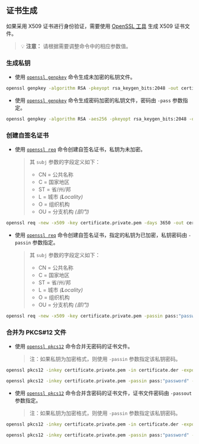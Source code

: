 ## 证书生成

如果采用 X509 证书进行身份验证，需要使用 [OpenSSL 工具](https://docs.openssl.org) 生成 X509 证书文件。

> 💡 **注意：** 请根据需要调整命令中的相应参数值。

### 生成私钥

- 使用 [`openssl genpkey`](https://docs.openssl.org/master/man1/openssl-genpkey) 命令生成未加密的私钥文件。

```bash
openssl genpkey -algorithm RSA -pkeyopt rsa_keygen_bits:2048 -out certificate.private.pem -outform PEM
```

- 使用 [`openssl genpkey`](https://docs.openssl.org/master/man1/openssl-genpkey) 命令生成密码加密的私钥文件，密码由 `-pass` 参数指定。

```bash
openssl genpkey -algorithm RSA -aes256 -pkeyopt rsa_keygen_bits:2048 -out certificate.private.pem -outform PEM -pass pass:"password"
```

### 创建自签名证书

- 使用 [`openssl req`](https://docs.openssl.org/master/man1/openssl-req) 命令创建自签名证书，私钥为未加密。
	> 其 `subj` 参数的字段定义如下：
	> - CN = 公共名称
	> - C  = 国家地区
	> - ST = 省/州/邦
	> - L  = 城市 _(**L**ocality)_
	> - O  = 组织机构
	> - OU = 分支机构 _(部门)_

```bash
openssl req -new -x509 -key certificate.private.pem -days 3650 -out certificate.der -outform DER -subj "/C=CN/ST=Province|State/L=City/O=Organization/OU=Branch|Department/CN=Common Name/emailAddress=certificate@zongsoft.com"
```

- 使用 [`openssl req`](https://docs.openssl.org/master/man1/openssl-req) 命令创建自签名证书，指定的私钥为已加密，私钥密码由 `-passin` 参数指定。
	> 其 `subj` 参数的字段定义如下：
	> - CN = 公共名称
	> - C  = 国家地区
	> - ST = 省/州/邦
	> - L  = 城市 _(**L**ocality)_
	> - O  = 组织机构
	> - OU = 分支机构 _(部门)_

```bash
openssl req -new -x509 -key certificate.private.pem -passin pass:"password" -days 3650 -out certificate.der -outform DER -subj "/C=CN/ST=Province|State/L=City/O=Organization/OU=Branch|Department/CN=Common Name/emailAddress=certificate@zongsoft.com"
```

### 合并为 PKCS#12 文件

- 使用 [`openssl pkcs12`](https://docs.openssl.org/master/man1/openssl-pkcs12) 命令合并无密码的证书文件。
	> 注：如果私钥为加密格式，则使用 `-passin` 参数指定该私钥密码。

```bash
openssl pkcs12 -inkey certificate.private.pem -in certificate.der -export -out certificate.pfx -passout pass:"" -name "FriendlyName"
```

```bash
openssl pkcs12 -inkey certificate.private.pem -passin pass:"password" -in certificate.der -export -out certificate.pfx -passout pass:"" -name "FriendlyName"
```

- 使用 [`openssl pkcs12`](https://docs.openssl.org/master/man1/openssl-pkcs12) 命令合并含密码的证书文件，证书文件密码由 `-passout` 参数指定。
	> 注：如果私钥为加密格式，则使用 `-passin` 参数指定该私钥密码。

```bash
openssl pkcs12 -inkey certificate.private.pem -in certificate.der -export -out certificate.pfx -passout pass:"password" -name "FriendlyName"
```

```bash
openssl pkcs12 -inkey certificate.private.pem -passin pass:"password" -in certificate.der -export -out certificate.pfx -passout pass:"password" -name "FriendlyName"
```
